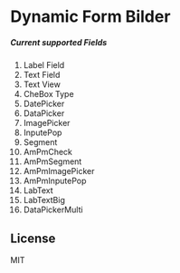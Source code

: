 # Dynamic Form Bilder
#####  Current supported Fields
1. Label Field  
2. Text Field  
3. Text View  
4. CheBox Type  
5.  DatePicker 
6. DataPicker  
7. ImagePicker  
8. InputePop  
9. Segment  
10. AmPmCheck  
11. AmPmSegment  
12. AmPmImagePicker  
13. AmPmInputePop  
14. LabText  
15. LabTextBig  
16. DataPickerMulti  

License
----

MIT